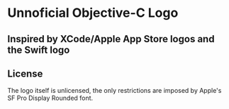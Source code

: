 # Unnoficial Objective-C Logo
Inspired by XCode/Apple App Store logos and the Swift logo
---

## License
The logo itself is unlicensed, the only restrictions are imposed by Apple's SF Pro Display Rounded font.
